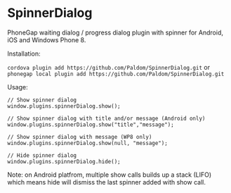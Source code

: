 SpinnerDialog
=============

PhoneGap waiting dialog / progress dialog plugin with spinner for Android, iOS and Windows Phone 8.

Installation:

```cordova plugin add https://github.com/Paldom/SpinnerDialog.git```
or
```phonegap local plugin add https://github.com/Paldom/SpinnerDialog.git```


Usage:

    // Show spinner dialog
    window.plugins.spinnerDialog.show();
    
    // Show spinner dialog with title and/or message (Android only)
    window.plugins.spinnerDialog.show("title","message");
    
    // Show spinner dialog with message (WP8 only)
    window.plugins.spinnerDialog.show(null, "message");
    
    // Hide spinner dialog
    window.plugins.spinnerDialog.hide();
    
Note: on Android platfrom, multiple show calls builds up a stack (LIFO) which means hide will dismiss the last spinner added with show call. 
